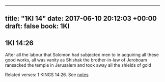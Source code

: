 
---
title: "1KI 14"
date: 2017-06-10 20:12:03 +00:00
draft: false
book: 1KI
---

## 1KI 14:26

After all the labour that Solomon had subjected men to in acquiring all these good works, all was vanity as Shishak the brother-in-law of Jeroboam ransacked the temple in Jerusalem and took away all the shields of gold

Related verses: 1 KINGS 14:26. See [notes](https://my.bible.com/notes/2654738782033273003)

